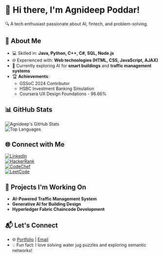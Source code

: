 # 👋 Hi there, I'm Agnideep Poddar!  
🔍 A tech enthusiast passionate about AI, fintech, and problem-solving.  

## 🚀 About Me  
- 💻 Skilled in: **Java, Python, C++, C#, SQL, Node.js**  
- 🌐 Experienced with: **Web technologies (HTML, CSS, JavaScript, AJAX)**  
- 🌱 Currently exploring AI for **smart buildings** and **traffic management systems**  
- 🏆 **Achievements**:  
   - GSSoC 2024 Contributor  
   - HSBC Investment Banking Simulation  
   - Coursera UX Design Foundations - 96.66%  

## 📊 GitHub Stats  
![Agnideep's GitHub Stats](https://github-readme-stats.vercel.app/api?username=AgnideepPoddar&show_icons=true&theme=radical)  
![Top Languages](https://github-readme-stats.vercel.app/api/top-langs/?username=AgnideepPoddar&layout=compact&theme=radical)  

## 🌐 Connect with Me  

[![LinkedIn](https://img.shields.io/badge/LinkedIn-0077B5?style=for-the-badge&logo=linkedin&logoColor=white)](https://www.linkedin.com/in/agnideep-poddar-9834b5250/)  
[![HackerRank](https://img.shields.io/badge/HackerRank-2EC866?style=for-the-badge&logo=hackerrank&logoColor=white)](https://www.hackerrank.com/profile/ap2774)  
[![CodeChef](https://img.shields.io/badge/CodeChef-5B4638?style=for-the-badge&logo=codechef&logoColor=white)](https://www.codechef.com/users/agnideeppoddar)  
[![LeetCode](https://img.shields.io/badge/LeetCode-FFA116?style=for-the-badge&logo=leetcode&logoColor=black)](https://leetcode.com/u/ap2774/)  

## 🔭 Projects I'm Working On  
- **AI-Powered Traffic Management System**  
- **Generative AI for Building Design**  
- **Hyperledger Fabric Chaincode Development**  

## 📬 Let's Connect  
- 🌐 [Portfolio](#) | [Email](mailto:your-email@example.com)  
- 💡 Fun fact: I love solving water jug puzzles and exploring semantic networks!  
